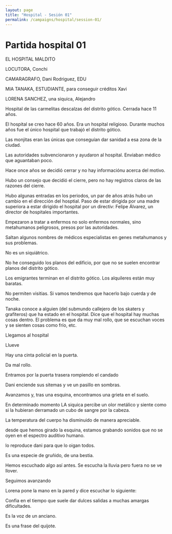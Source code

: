 ```yaml
---
layout: page
title: "Hospital - Sesión 01"
permalink: /campaigns/hospital/session-01/
---
```


# Partida hospital 01

EL HOSPITAL MALDITO

LOCUTORA, Conchi

CAMARAGRAFO, Dani Rodriguez, EDU

MIA TANAKA, ESTUDIANTE, para conseguir créditos Xavi

LORENA SANCHEZ, una siquica, Alejandro

Hospital de las carmelitas descalzas del distrito gótico. Cerrada hace 11 años. 

El hospital se creo hace 60 años. Era un hospital religioso. Durante muchos años fue el único hospital que trabajó el distrito gótico. 

Las monjitas eran las únicas que conseguían dar sanidad a esa zona de la ciudad. 

Las autoridades subvencionaron y ayudaron al hospital. Enviaban médico que aguantaban poco. 

Hace once años se decidió cerrar y no hay informaciónu acerca del motivo. 

Hubo un consejo que decidió el cierre, pero no hay registros claros de las razones del cierre. 

Hubo algunas entradas en los periodos, un par de años atrás hubo un cambio en el dirección del hosptial. Paso de estar dirigida por una madre superiora a estar dirigido el hospital por un directiv: Felipe Álvarez, un director de hospitales importantes. 

Empezaron a tratar a enfermos no solo enfermos normales, sino metahumanos peligrosos, presos por las autoridades. 

Saltan algunos nombres de médicos especialistas en genes metahumanos y sus problemas. 

No es un siquiátrico. 

No he conseguido los planos del edificio, por que no se suelen encontrar planos del distrito gótico. 

Los emigrantes terminan en el distrito gótico. Los alquileres están muy baratas. 

No permiten visitias. Si vamos tendremos que hacerlo bajo cuerda y de noche. 

Tanaka conoce a alguien (del submundo callejero de los skaters y grafiteros) que ha estado en el hospital. Dice que el hospital hay muchas cosas dentro. El problema es que da muy mal rollo, que se escuchan voces y se sienten cosas como frío, etc. 

Llegamos al hospital

Llueve

Hay una cinta policial en la puerta. 

Da mal rollo.

Entramos por la puerta trasera rompiendo el candado

Dani enciende sus sitemas y ve un pasillo en sombras. 

Avanzamos y, tras una esquina, encontramos una grieta en el suelo. 

En determinado momento LA siquica percibe un olor metálico y siente como si la hubieran derramado un cubo de sangre por la cabeza. 

La temperatura del cuerpo ha disminuido de manera apreciable. 

desde que hemos girado la esquina, estamos grabando sonidos que no se oyen en el espectro auditivo humano. 

lo reproduce dani para que lo oigan todos. 

Es una especie de gruñido, de una bestia. 

Hemos escuchado algo así antes. Se escucha la lluvia pero fuera no se ve llover. 

Seguimos avanzando

Lorena pone la mano en la pared y dice escuchar lo siguiente:

Confia en el tiempo que suele dar dulces salidas a muchas amargas dificultades. 

Es la voz de un anciano. 

Es una frase del quijote.